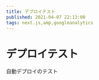 ```yaml
---
title: デプロイテスト
published: 2021-04-07 22:13:00
tags: next.js,amp,googleanalytics
---
```


# デプロイテスト

自動デプロイのテスト
